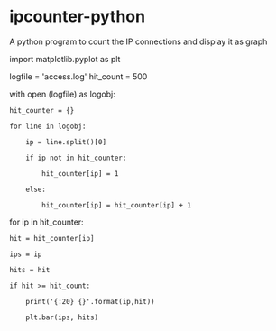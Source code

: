 # ipcounter-python
A python program to count the IP connections and display it as graph


import matplotlib.pyplot as plt

logfile = 'access.log'
hit_count = 500

with open (logfile) as logobj:

    hit_counter = {}
    
    for line in logobj:
    
        ip = line.split()[0]
        
        if ip not in hit_counter:
        
            hit_counter[ip] = 1
            
        else:
        
            hit_counter[ip] = hit_counter[ip] + 1

 for ip in hit_counter:

    hit = hit_counter[ip]
    
    ips = ip
    
    hits = hit
    
    if hit >= hit_count:
    
        print('{:20} {}'.format(ip,hit))
        
        plt.bar(ips, hits)

